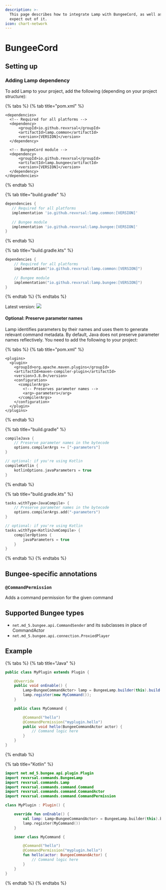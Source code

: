 ```yaml
---
description: >-
  This page describes how to integrate Lamp with BungeeCord, as well as what to
  expect out of it.
icon: chart-network
---
```


# BungeeCord

## Setting up

### Adding Lamp dependency

To add Lamp to your project, add the following (depending on your project structure):

{% tabs %}
{% tab title="pom.xml" %}
```markup
<dependencies>
  <!-- Required for all platforms -->
  <dependency>
      <groupId>io.github.revxrsal</groupId>
      <artifactId>lamp.common</artifactId> 
      <version>[VERSION]</version>
  </dependency>

  <!-- BungeeCord module -->
  <dependency>
      <groupId>io.github.revxrsal</groupId>
      <artifactId>lamp.bungee</artifactId>
      <version>[VERSION]</version>
  </dependency>  
</dependencies>
```
{% endtab %}

{% tab title="build.gradle" %}
```groovy
dependencies {
   // Required for all platforms
   implementation 'io.github.revxrsal:lamp.common:[VERSION]'
   
   // Bungee module
   implementation 'io.github.revxrsal:lamp.bungee:[VERSION]'
}
```
{% endtab %}

{% tab title="build.gradle.kts" %}
```kotlin
dependencies {
    // Required for all platforms
    implementation("io.github.revxrsal:lamp.common:[VERSION]")
    
    // Bungee module
    implementation("io.github.revxrsal:lamp.bungee:[VERSION]")
}
```
{% endtab %}
{% endtabs %}

Latest version: ![](https://img.shields.io/maven-metadata/v/https/repo1.maven.org/maven2/io/github/revxrsal/lamp.common/maven-metadata.xml.svg?label=maven%20central\&colorB=brightgreen)

#### Optional: Preserve parameter names

Lamp identifies parameters by their names and uses them to generate relevant command metadata. By default, Java does not preserve parameter names reflectively. You need to add the following to your project:

{% tabs %}
{% tab title="pom.xml" %}
```markup
<plugins>
  <plugin>
    <groupId>org.apache.maven.plugins</groupId>
    <artifactId>maven-compiler-plugin</artifactId>
    <version>3.8.0</version>
    <configuration>
      <compilerArgs>
        <!-- Preserves parameter names -->
        <arg>-parameters</arg>
      </compilerArgs>
    </configuration>
  </plugin>
</plugins>
```
{% endtab %}

{% tab title="build.gradle" %}
```groovy
compileJava { 
    // Preserve parameter names in the bytecode
    options.compilerArgs += ["-parameters"]
}

// optional: if you're using Kotlin
compileKotlin {
    kotlinOptions.javaParameters = true
}
```
{% endtab %}

{% tab title="build.gradle.kts" %}
```kotlin
tasks.withType<JavaCompile> {
    // Preserve parameter names in the bytecode
    options.compilerArgs.add("-parameters")
}

// optional: if you're using Kotlin
tasks.withType<KotlinJvmCompile> {
    compilerOptions {
        javaParameters = true
    }
}
```
{% endtab %}
{% endtabs %}

## Bungee-specific annotations

### `@CommandPermission`

Adds a command permission for the given command

## Supported Bungee types

* `net.md_5.bungee.api.CommandSender` and its subclasses in place of CommandActor
* `net.md_5.bungee.api.connection.ProxiedPlayer`

## Example

{% tabs %}
{% tab title="Java" %}
```java
public class MyPlugin extends Plugin {

    @Override
    public void onEnable() {
        Lamp<BungeeCommandActor> lamp = BungeeLamp.builder(this).build();
        lamp.register(new MyCommand());
    }

    public class MyCommand {

        @Command("hello")
        @CommandPermission("myplugin.hello")
        public void hello(BungeeCommandActor actor) {
            // Command logic here
        }
    }
}
```
{% endtab %}

{% tab title="Kotlin" %}
```kotlin
import net.md_5.bungee.api.plugin.Plugin
import revxrsal.commands.BungeeLamp
import revxrsal.commands.Lamp
import revxrsal.commands.command.Command
import revxrsal.commands.command.CommandActor
import revxrsal.commands.command.CommandPermission

class MyPlugin : Plugin() {

    override fun onEnable() {
        val lamp: Lamp<BungeeCommandActor> = BungeeLamp.builder(this).build()
        lamp.register(MyCommand())
    }

    inner class MyCommand {

        @Command("hello")
        @CommandPermission("myplugin.hello")
        fun hello(actor: BungeeCommandActor) {
            // Command logic here
        }
    }
}

```
{% endtab %}
{% endtabs %}
